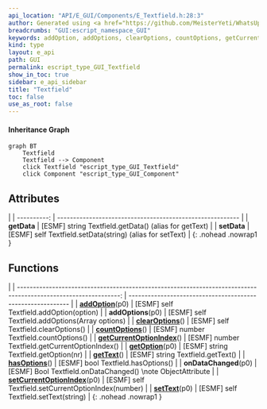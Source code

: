```yaml
---
api_location: "API/E_GUI/Components/E_Textfield.h:28:3"
author: Generated using <a href="https://github.com/MeisterYeti/WhatsUpDoc">WhatsUpDoc</a>
breadcrumbs: "GUI:escript_namespace_GUI"
keywords: addOption, addOptions, clearOptions, countOptions, getCurrentOptionIndex, getOption, getText, hasOptions, setCurrentOptionIndex, setText, getData, setData, onDataChanged
kind: type
layout: e_api
path: GUI
permalink: escript_type_GUI_Textfield
show_in_toc: true
sidebar: e_api_sidebar
title: "Textfield"
toc: false
use_as_root: false
---
```


#### Inheritance Graph

```mermaid
graph BT
	Textfield
	Textfield --> Component
	click Textfield "escript_type_GUI_Textfield"
	click Component "escript_type_GUI_Component"
```

## Attributes

|
| ----------: | --------------------------------------------------------- | 
| **getData** | [ESMF] string Textfield.getData() (alias for getText)     | 
| **setData** | [ESMF] self Textfield.setData(string) (alias for setText) | 
{: .nohead .nowrap1 }

## Functions

|
| --------------------------------------------------------------------------------------------------------------: | ----------------------------------------------------------- | 
| **[addOption](classGUI_1_1Textfield#classGUI_1_1Textfield_1ab3d257064f80ceba73a8e1d1702888b2)**(p0)             | [ESMF] self Textfield.addOption(option)                     | 
| **addOptions**(p0)                                                                                              | [ESMF] self Textfield.addOptions(Array options)             | 
| **[clearOptions](classGUI_1_1Textfield#classGUI_1_1Textfield_1a542b04be9bc42aa0c018279b07854c59)**()            | [ESMF] self Textfield.clearOptions()                        | 
| **[countOptions](classGUI_1_1Textfield#classGUI_1_1Textfield_1a92bbd7d654ce7e09dfa887b11db7cbe8)**()            | [ESMF] number Textfield.countOptions()                      | 
| **[getCurrentOptionIndex](classGUI_1_1Textfield#classGUI_1_1Textfield_1a6450abeff9a6bf3ced28ec32dfe7b7cd)**()   | [ESMF] number Textfield.getCurrentOptionIndex()             | 
| **[getOption](classGUI_1_1Textfield#classGUI_1_1Textfield_1a87dfa91e9308d97e6d5007ba6f68e03e)**(p0)             | [ESMF] string Textfield.getOption(nr)                       | 
| **[getText](classGUI_1_1Textfield#classGUI_1_1Textfield_1aa32f107605620992a4ab0883803fdf8b)**()                 | [ESMF] string Textfield.getText()                           | 
| **[hasOptions](classGUI_1_1Textfield#classGUI_1_1Textfield_1ab4e903206b519d4206452cdeb89b0c47)**()              | [ESMF] bool Textfield.hasOptions()                          | 
| **onDataChanged**(p0)                                                                                           | [ESMF] Bool Textfield.onDataChanged() \note ObjectAttribute | 
| **[setCurrentOptionIndex](classGUI_1_1Textfield#classGUI_1_1Textfield_1a0637290a9c435a7a8082dc2dc851f209)**(p0) | [ESMF] self Textfield.setCurrentOptionIndex(number)         | 
| **[setText](classGUI_1_1Textfield#classGUI_1_1Textfield_1acf80ebc27c2a3fbdc50146d2b4bb326e)**(p0)               | [ESMF] self Textfield.setText(string)                       | 
{: .nohead .nowrap1 }


